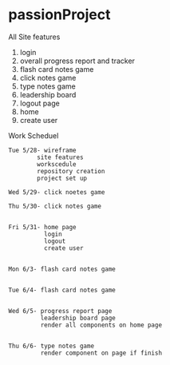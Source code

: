 # passionProject                             

All Site features                                
  1. login
  2. overall progress report and tracker
  3. flash card notes game
  4. click notes game
  5. type notes game
  6. leadership board
  7. logout page
  8. home
  9. create user  

Work Scheduel

    Tue 5/28- wireframe
            site features
            workscedule
            repository creation
            project set up
  
    Wed 5/29- click noetes game
  
    Thu 5/30- click notes game
    
  
    Fri 5/31- home page
              login
              logout
              create user
              
   
    Mon 6/3- flash card notes game
    
   
    Tue 6/4- flash card notes game
    
   
    Wed 6/5- progress report page
             leadership board page
             render all components on home page
             
  
    Thu 6/6- type notes game
             render component on page if finish
   
  
